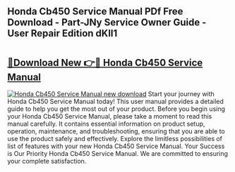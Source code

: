 ## Honda Cb450 Service Manual PDf Free Download - Part-JNy Service Owner Guide - User Repair Edition dKlI1

# <h2><a href="http://bc24579.oget.top/?id=Honda+Cb450+Service+Manual">🔗Download New 👉🔴 Honda Cb450 Service Manual</a></h2>

[![Honda Cb450 Service Manual new download](https://i.imgur.com/5g1atiW.png)](http://bc24579.oget.top/?id=Honda+Cb450+Service+Manual)
Start your journey with Honda Cb450 Service Manual today! This user manual provides a detailed guide to help you get the most out of your product. Before you begin using your Honda Cb450 Service Manual, please take a moment to read this manual carefully. It contains essential information on product setup, operation, maintenance, and troubleshooting, ensuring that you are able to use the product safely and effectively. Explore the limitless possibilities of list of features with your new Honda Cb450 Service Manual. Your Success is Our Priority Honda Cb450 Service Manual. We are committed to ensuring your complete satisfaction.
